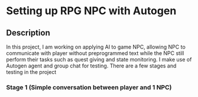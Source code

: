 # Setting up RPG NPC with Autogen
## Description
In this project, I am working on applying AI to game NPC, allowing NPC to communicate with player without preprogrammed text while the NPC still perform their tasks such as quest giving and state monitoring. I make use of Autogen agent and group chat for testing. There are a few stages and testing in the project
### Stage 1 (Simple conversation between player and 1 NPC)
